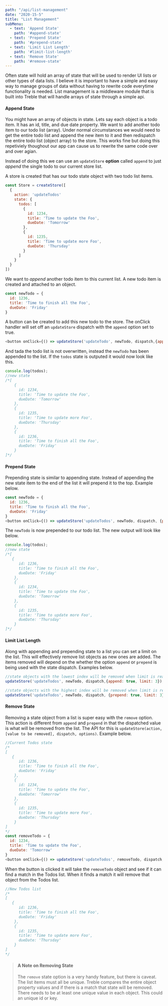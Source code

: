 ```yaml
---
path: "/api/list-management"
date: "2020-15-5"
title: "List Management"
subMenu: 
  - text: 'Append State'
    path: '#append-state'
  - text: 'Prepend State'
    path: '#prepend-state'
  - text: 'Limit List Length'
    path: '#limit-list-length'
  - text: 'Remove State'
    path: '#remove-state'
---
```


Often state will hold an array of state that will be used to render UI lists or other types of data lists. I believe it is important to have a simple and easy way to manage groups of data without having to rewrite code everytime functionality is needed. List management is a middleware module that is built into Treble that will handle arrays of state through a simple api.

#### Append State
You might have an array of objects in state.  Lets say each object is a todo item. It has an id, title, and due date property.  We want to add another todo item to our todo list (array). Under normal circumstances we would need to get the entire todo list and append the new item to it and then redispatch the entire todo list (object array) to the store.  This works fine but doing this repetiviely thoughout our app can cause us to rewrite the same code over and over agian. 

Instead of doing this we can use an `updateStore` **option** called `append` to just *append* the single todo to our current store list. 

A store is created that has our todo state object with two todo list items.
```javascript
const Store = createStore([
  {
    action: 'updateTodos'
    state: {
      todos: [
        {
          id: 1234,
          title: 'Time to update the Foo',
          dueDate: 'Tomorrow'
        },
        {
          id: 1235,
          title: 'Time to update more Foo',
          dueDate: 'Thursday'
        }
      ]
    }
  }
])
```
We want to *append* another todo item to this current list. A new todo item is created and attached to an object.
```javascript
const newTodo = {
  id: 1236,
  title: 'Time to finish all the Foo',
  dueDate: 'Friday'
}
```
A button can be created to add this new todo to the store.  The onClick handler will set off an `updateStore` dispatch with the `append` option set to true.
```javascript
<button onClick={() => updateStore('updateTodo', newTodo, dispatch,{append: true})}>Add Todo</button>
```
And tada the todo list is not overwritten, instead the `newTodo` has been appended to the list. If the `todos` state is outputed it would now look like this.
```javascript
console.log(todos);
//new state
/*[
    {
      id: 1234,
      title: 'Time to update the Foo',
      dueDate: 'Tomorrow'
    },
    {
      id: 1235,
      title: 'Time to update more Foo',
      dueDate: 'Thursday'
    },
    {
      id: 1236,
      title: 'Time to finish all the Foo',
      dueDate: 'Friday'
    }
]*/
```
#### Prepend State
Prepending state is similar to appending state. Instead of appending the new state item to the end of the list it will prepend it to the top. Example below.
```javascript
const newTodo = {
  id: 1236,
  title: 'Time to finish all the Foo',
  dueDate: 'Friday'
}
<button onClick={() => updateStore('updateTodos', newTodo, dispatch, {prepend: true})}>Add Todo</button>
```
The `newTodo` is now prepended to our todo list. The new output will look like below.
```javascript
console.log(todos);
//new state
/*[
   {
      id: 1236,
      title: 'Time to finish all the Foo',
      dueDate: 'Friday'
    },
    {
      id: 1234,
      title: 'Time to update the Foo',
      dueDate: 'Tomorrow'
    },
    {
      id: 1235,
      title: 'Time to update more Foo',
      dueDate: 'Thursday'
    }
]*/
```

#### Limit List Length
Along with appending and prepending state to a list you can set a limit on the list. This will effectively remove list objects as new ones are added. The items removed will depend on the whether the option `append` or `prepend` is being used with the state dispatch. Examples below.

```javascript
//state objects with the lowest index will be removed when limit is reached.
updateStore('updateTodos', newTodo, dispatch,{append: true, limit: 3});

//state objects with the highest index will be removed when limit is reached.
updateStore('updateTodos', newTodo, dispatch, {prepend: true, limit: 3}) 
```

#### Remove State
Removing a state object from a list is super easy with the `remove` option. This action is different from `append` and `prepend` in that the dispatched value is what will be removed from the list. The API for this is `updateStore(action, [value to be removed], dispatch, options)`. Example below.

```javascript
//Current Todos state
/*
[
   {
      id: 1236,
      title: 'Time to finish all the Foo',
      dueDate: 'Friday'
    },
    {
      id: 1234,
      title: 'Time to update the Foo',
      dueDate: 'Tomorrow'
    },
    {
      id: 1235,
      title: 'Time to update more Foo',
      dueDate: 'Thursday'
    }
]
*/
const removeTodo = {
  id: 1234,
  title: 'Time to update the Foo',
  dueDate: 'Tomorrow'
}
<button onClick={() => updateStore('updateTodos', removeTodo, dispatch, {remove: true}}>Remove Todo</button>
```

When the button is clicked it will take the `removeTodo` object and see if it can find a match in the Todos list. When it finds a match it will remove that object from the Todos list.
```javascript
//New Todos list
/*
[
   {
      id: 1236,
      title: 'Time to finish all the Foo',
      dueDate: 'Friday'
    },
    {
      id: 1235,
      title: 'Time to update more Foo',
      dueDate: 'Thursday'
    }
]
*/
```
> #### A Note on Removing State
> The `remove` state option is a very handy feature, but there is caveat. The list items must all be unique. Treble compares the entire object property values and if there 
> is a match that state will be removed. There needs to be at least one unique value in each object. This could an unique id or key.
